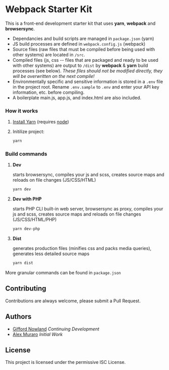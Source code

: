 # Webpack Starter Kit

This is a front-end development starter kit that uses **yarn**, **webpack** and **browsersync**.

* Dependancies and build scripts are managed in `package.json` (yarn)
* JS build processes are defined in `webpack.config.js` (webpack)
* Source files (raw files that must be compiled before being used with other systems) are located in `/src`.
* Compiled files (js, css -- files that are packaged and ready to be used with other systems) are output to `/dist` by **webpack** & **yarn** build processes (see below). *These files should not be modified directly, they will be overwritten on the next compile!*
* Environmentally specific and sensitive information is stored in a `.env` file in the project root. Rename `.env.sample` to `.env` and enter your API key information, etc. before compiling.
* A boilerplate main.js, app.js, and index.html are also included.

### How it works

1. [Install Yarn](https://yarnpkg.com/en/docs/install) (requires [node](https://nodejs.org/en/download/))
2. Initilize project:

    ```bash
    yarn
    ```

### Build commands

1. **Dev**

    starts browsersync, compiles your js and scss, creates source maps and reloads on file changes (JS/CSS/HTML)

    ```bash
    yarn dev
    ```

1. **Dev with PHP**

    starts PHP CLI built-in web server, browsersync as proxy, compiles your js and scss, creates source maps and reloads on file changes (JS/CSS/HTML/PHP)

    ```bash
    yarn dev-php
    ```

2. **Dist**

    generates production files (minifies css and packs media queries), generates less detailed source maps

    ```bash
    yarn dist
    ```

More granular commands can be found in `package.json`

## Contributing

Contributions are always welcome, please submit a Pull Request.

## Authors

* [Gifford Nowland](https://github.com/gnowland) *Continuing Development* 
* [Alex Muraro](https://github.com/akmur) *Initial Work*

## License

This project is licensed under the permissive ISC License.

